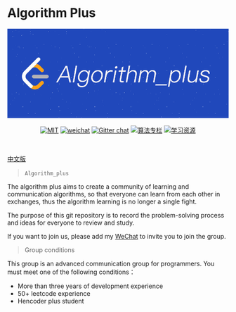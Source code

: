 
# Algorithm Plus


<div align="center">  

<img src="https://raw.githubusercontent.com/JackLee-pro/algorithm_plus/master/pictures/algorithm_plus.png" width=""/> 
<br/>

[![MIT](https://img.shields.io/badge/LICENSE-MIT-blue)](https://github.com/JackLee-pro/algorithm_plus/blob/master/LICENSE)
[![weichat](https://img.shields.io/badge/weichat-s419505080s-green)](https://raw.githubusercontent.com/JackLee-pro/algorithm_plus/master/pictures/qr_code.jpg)
[![Gitter chat](https://img.shields.io/badge/Chat-Gitter-ff69b4.svg?label=Chat&logo=gitter&style=flat-square)](https://gitter.im/algorithm_plus)
[![算法专栏](https://img.shields.io/badge/LINK-Algorithms%20Column-orange)](http://gk.link/a/104fH)
[![学习资源](https://img.shields.io/badge/LiNK-Learning%20Resources-brightgreen)](https://github.com/JackLee-pro/algorithm_plus/blob/master/resources/study_resource.md)
</div><br>

[中文版](https://github.com/JackLee-pro/algorithm_plus/blob/master/README_CN.md)

> `Algorithm_plus`

The algorithm plus aims to create a community of learning and communication algorithms, so that everyone can learn from each other in exchanges, thus the algorithm learning is no longer a single fight.

The purpose of this git repository is to record the problem-solving process and ideas for everyone to review and study.

If you want to join us, please add my [WeChat](https://raw.githubusercontent.com/JackLee-pro/algorithm_plus/master/pictures/qr_code.jpg) to invite you to join the group.

> Group conditions

This group is an advanced communication group for programmers. You must meet one of the following conditions：

* More than three years of development experience
* 50+ leetcode experience
* Hencoder plus student














